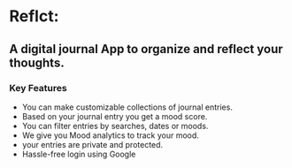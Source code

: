 # Reflct:
###
<h2 align="left">A digital journal App to organize and reflect your thoughts.</h2>

  
<h3 align="left">Key Features</h3>
<ul>
  <li>You can make customizable collections of journal entries.</li>
  <li>Based on your journal entry you get a mood score.</li>
  <li>You can filter entries by searches, dates or moods.</li>
  <li>We give you Mood analytics to track your mood.</li>
  <li>your entries are private and protected.</li>
  <li>Hassle-free login using Google</li>
</ul>